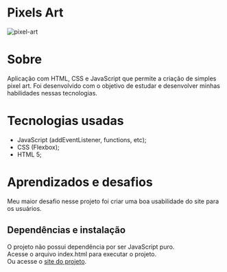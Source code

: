# Pixels Art
![pixel-art](https://user-images.githubusercontent.com/66449676/173832034-8f8e59b9-031a-4066-81c7-74c947b388ab.jpg)

# Sobre

Aplicação com HTML, CSS e JavaScript que permite a criação de simples pixel art. Foi desenvolvido com o objetivo de estudar e desenvolver minhas habilidades nessas tecnologias.

# Tecnologias usadas

- JavaScript (addEventListener, functions, etc);
- CSS (Flexbox);
- HTML 5;

# Aprendizados e desafios

Meu maior desafio nesse projeto foi criar uma boa usabilidade do site para os usuários.

## Dependências e instalação

O projeto não possui dependência por ser JavaScript puro. <br>
Acesse o arquivo index.html para executar o projeto. <br>
Ou acesse o [site do projeto](https://luizhenriquepy.github.io/pixels-art/).
